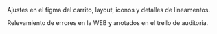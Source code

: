 Ajustes en el figma del carrito, layout, iconos y detalles de lineamentos.

Relevamiento de errores en la WEB y anotados en el trello de auditoria.